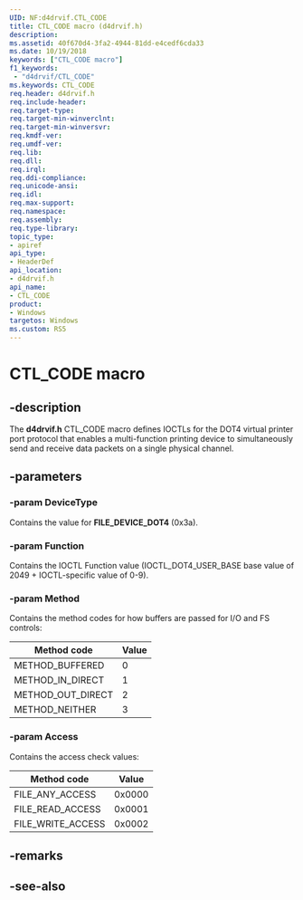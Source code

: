 ```yaml
---
UID: NF:d4drvif.CTL_CODE
title: CTL_CODE macro (d4drvif.h)
description: 
ms.assetid: 40f670d4-3fa2-4944-81dd-e4cedf6cda33
ms.date: 10/19/2018
keywords: ["CTL_CODE macro"]
f1_keywords:
 - "d4drvif/CTL_CODE"
ms.keywords: CTL_CODE
req.header: d4drvif.h
req.include-header:
req.target-type:
req.target-min-winverclnt:
req.target-min-winversvr:
req.kmdf-ver:
req.umdf-ver:
req.lib:
req.dll:
req.irql: 
req.ddi-compliance:
req.unicode-ansi:
req.idl:
req.max-support:
req.namespace:
req.assembly:
req.type-library: 
topic_type: 
- apiref
api_type: 
- HeaderDef
api_location: 
- d4drvif.h
api_name: 
- CTL_CODE
product:
- Windows
targetos: Windows
ms.custom: RS5
---
```


# CTL_CODE macro

## -description

The **d4drvif.h** CTL_CODE macro defines IOCTLs for the DOT4 virtual printer port protocol that enables a multi-function printing device to simultaneously send and receive data packets on a single physical channel.

## -parameters

### -param DeviceType

Contains the value for **FILE_DEVICE_DOT4** (0x3a).

### -param Function

Contains the IOCTL Function value (IOCTL_DOT4_USER_BASE base value of 2049 + IOCTL-specific value of 0-9).

### -param Method

Contains the method codes for how buffers are passed for I/O and FS controls:

| Method code | Value |
| --- | --- |
| METHOD_BUFFERED | 0 |
| METHOD_IN_DIRECT | 1 |
| METHOD_OUT_DIRECT | 2 |
| METHOD_NEITHER | 3 |

### -param Access

Contains the access check values:

| Method code | Value |
| --- | --- |
| FILE_ANY_ACCESS | 0x0000 |
| FILE_READ_ACCESS | 0x0001 |
| FILE_WRITE_ACCESS | 0x0002 |

## -remarks

## -see-also
